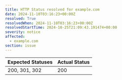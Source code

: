 ```yaml
---
title: HTTP Status resolved for example.com
date: 2024-11-10T03:16:23+00:00Z
resolved: True
resolvedWhen: 2024-11-10T03:16:23+00:00Z
resolvedStartTime: 2024-10-25T21:09:43.191474+00:00
severity: notice
affected:
  - example.com
section: issue
---
```


| Expected Statuses | Actual Status  |
|-------------------|----------------|
| 200, 301, 302 | 200 |
